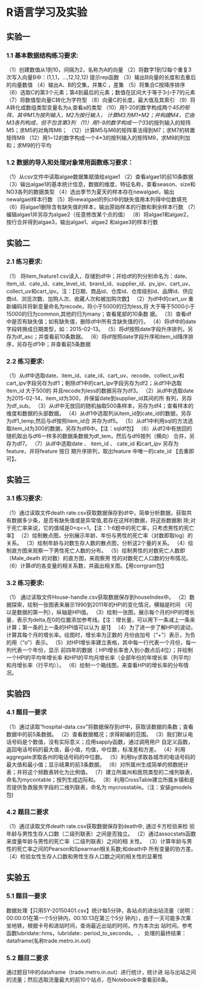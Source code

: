 # R语言学习及实验
## 实验一 
### 1.1 基本数据结构练习要求: 
（1）创建数值从1到10，间隔为2，名称为A的向量 
（2）将数字1到12每个重复3次写入向量B中：(1,1,1，…,12,12,12) 提示rep函数 
（3）输出B向量的长度和去重后的向量数值 
（4）输出A、B的交集，并集C ，差集 
（5）将集合C按降序排序 
（6）选取C的第3个元素；第4到最后的元素；数值在区间大于等于3小于7的元素 
（7）将数值型向量C转化为字符型 
（8）向量C的长度，最大值及其索引 
（9）将A转化成数组类型变量名为a,查看a的类型 
（10）用1-20的数字构成两个4*5的矩阵，其中M1为按列输入，M2为按行输入， 计算M3为M1+M2；并构建M4，它由M3各列构成，但不包含第3列
（11）用1-9的数字构成一个3*3的按列输入的矩阵M5；求M5的对角阵M6；
（12）计算M5与M6的矩阵乘法得到M7；求M7的转置矩阵M8 （12）用1~12的数字构成一个4*3的按列输入的矩阵M9，求M9的列加和；求M9的行平均
### 1.2 数据的导入和处理对象常用函数练习要求： 
（1）从csv文件中读取algae数据集赋值给algae1 
（2）查看algae1的前10条数据 
（3）输出algae1的基本统计信息，数据的维度，特征名称，查看season、size和NO3各列的数据类型 
（4）选出季节为夏天的样本存在newalgael，输出newalgael样本行数 
（5）将newalgael的列cl中的缺失值用本列得中位数填充 
（6）将algae1删除含有缺失值的样本，输出原始样本的行数和剩余样本行数 
（7）编辑algae1并另存为algae2（任意修改某个点的值）
（8）将algae1和algae2，按行合并得到algae3，输出algae1、algae2 和algae3的样本行数

## 实验二
### 2.1 练习要求: 
（1） 将item_feature1.csv读入，存储到df中；并给df的列分别命名为：date、item_id、cate_id、cate_level_id、brand_id、supplier_id、pv_ipv、cart_uv、collect_uv和cart_ipv。注：【日期、商品id、仓库id、仓库级别id、品牌id、供应商id、浏览次数、加购人次、收藏人次和被加购次数】
（2）为df中的cart_uv 重新编码并将新变量命名为recode，将小于5000的归为less,将 大于等于5000小于15000的归为common,其他的归为many；查看尾部的10条数 据。 
（3）查看df中是否有缺失值；如有缺失值，删除df中所有含缺失值的行。
（4）将df中的date字段转换成日期类型，如：2015-02-13。 
（5）将df按照date字段升序排列，另存为df_asc；并查看前10条数据。
（6）将df按照date字段升序和item_id降序排序，另存在df1中；并查看前5条数据
### 2.2 练习要求: 
（1）从df中选取date、item_id、cate_id、cart_uv、recode、collect_uv和cart_ipv字段另存为df1；剔除df1中的cart_ipv字段另存为df2；从df1中选取item_id 大于500的 并且recode为less的数据另存为df3。
（2）从df中选取date为2015-02-14，item_id为300，并保留date到supplier_id其间的所 有列，另存为df_sub。 
（3）从df中无放回的随机抽取500条样本，另存为df4；查看样本的维度和数据的头部数据。
（4）从df1中选取列从item_id到cate_id的数据，另存为df1_temp,然后与df按照item_id合 并存为df5。
（5）从df1中利用sql的方法选取item_id为300的数据，另存为df6中。【注：sqldf包】
（6）从df2中有放回的随机取出与df6一样多的数据条数做为df_tem，然后与df6按列（横向） 合并，另存为df7。 
（7）从df中选取date 、 item_id 、 cate_id 和cart_ipv 另存为feature，并将feature 按日 期升序排列，取出feature 中唯一的cate_id 【去重即可】。

## 实验三
### 3.1 练习要求: 
（1）通过读取文件death rate.csv获取数据保存到df中，简单分析数据，获取共 有数据多少条，是否有缺失值或是异常值,若存在这样的数据，将这些数据剔 除;对于死亡率来说，它的值域是0<q<=1。【注：1-6题中的死亡率，只考虑男性的死亡率】
（2）绘制散点图，分别展示年龄、年份与男性的死亡率（对数即取log）的关系。
（3）绘制年龄与对数生存人数的散点图，分析这2个量的关系。
（4）绘制直方图来观察一下男性死亡人数的分布。
（5）绘制男性的对数死亡人数即（Male_death 的对数）的直方图，来观察男 性的对数死亡人口数的分布情况。
（6）计算df的各变量的相关系数，并画出相关图。【用corrgram包】

### 3.2 练习要求:
（1） 通过读取文件House-handle.csv获取数据保存到houseIndex中。
（2）数据探索，绘制一张图表来展示1990到2011年的HPI的变化情况，横轴是时间 （可以是数据的第一列），纵轴是HPI值。
（3）绘制一张图，展示每个月的HPI的增长量，表示为delta,在0的位置添加参考线。【注：增长量，可以用下一条减上一条来计算；第一条的上一条的HPI值可以认为 是1】
（4）为了进一步了解HPI的波动，计算其每个月的增长率。绘图时，增长率为正数的 月份由加号（“+”）表示，为负的用（“o”）表示。
（5）对HPI增长率建立表格，其中每一行代表一个月份，每一列代表一个年份，显示 前四年的数据（ HPI增长率舍入到小数点后4位）；并绘制一个HPI的平均年增长率 和HPI的平均月增长率（全部年份的年增长率（列平均）和月增长率（行平均））。
（6）绘制一个箱线图，来查看HPI的增长率的分布情况。

## 实验四
### 4.1 题目一要求
（1）通过读取“hospital-data.csv”将数据保存到df中，获取该数据的条数；查看 数据中的前5条数据。
（2）查看数据概况；求得邮编的范围。
（3）我们默认电话号码是个数值，没有实际意义；应用sapply函数，通过调用用户 自定义函数，返回电话号码的最大值，最小值，均值，中位数，标准差和方差。
（4）利用aggregate求取各州的电话号码的中位数。
（5）利用by求取各城市的电话号码的最大值和最小值；显示结果的前3条数据。 
（6）对所属州生成简单的频数统计表；并将这个频数表转化为比例值。
（7）建立所属州和医院类型的二维列联表，命名为mycontable；按列生成边际和。
（8）利用CrossTable建立所属乡镇和是否提供急救服务字段的二维列联表，命名为 mycrosstable。（注：安装gmodels包)
### 4.2 题目二要求
（1）通过读取文件death rate.csv获取数据保存到death中, 通过卡方检验来检 验年龄与男性生存人口数（二级列联表）之间是否独立。
（2）通过assocstats函数来度量年龄与男性的死亡率（二级列联表）之间的相 关性。
（3）计算年龄与男性的死亡率之间的Pearson和Spearman相关系数;和death中 所有变量的协方差。 
（4）检验女性生存人口数和男性生存人口数之间的相关性的显著性

## 实验五
### 5.1 题目一要求
数据处理【只用SY-20150401.csv】统计每5分钟，各站点的进出站流量（说明：00:00:01在第一个5分钟内，00:10:13在第三个5分 钟内），由于一天可能多次乘坐地铁，根据卡号和进站时间，查询最近出站的时间，作为本次出 站时间。参考函数lubridate::hms，lubridate:: period_to_seconds。 、
处理的最终结果：dataframe(名称trade.metro.in.out)
### 5.2 题目二要求
通过题目1中的dataframe（trade.metro.in.out）进行统计，统计进 站与出站之间的流量；然后选取流量最大的前10个站点，在Notebook中查看前6条。
